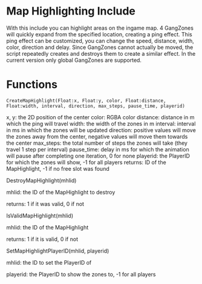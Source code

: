 # Map Highlighting Include

  With this include you can highlight areas on the ingame map.
  4 GangZones will quickly expand from the specified location, creating a ping effect.
  This ping effect can be customized, you can change the speed, distance, width, color, direction and delay.
  Since GangZones cannot actually be moved, the script repeatedly creates and destroys them to create a similar effect.
  In the current version only global GangZones are supported.

# Functions

  ```CreateMapHighlight(Float:x, Float:y, color, Float:distance, Float:width, interval, direction, max_steps, pause_time, playerid)```

  x, y: 		the 2D position of the center
  color: 		RGBA color
  distance:		distance in m which the ping will travel
  width: 		the width of the zones in m
  interval: 	interval in ms in which the zones will be updated
  direction: 	positive values will move the zones away from the center, negative values will move them towards the center
  max_steps:	the total number of steps the zones will take (they travel 1 step per interval)
  pause_time: 	delay in ms for which the animation will pause after completing one iteration, 0 for none
  playerid: 	the PlayerID for which the zones will show, -1 for all players
  returns: 		ID of the MapHighlight, -1 if no free slot was found

  DestroyMapHighlight(mhlid)

  mhlid: 		the ID of the MapHighlight to destroy
  
  returns: 		1 if it was valid, 0 if not

  IsValidMapHighlight(mhlid)

  mhlid: 		the ID of the MapHighlight
  
  returns: 		1 if it is valid, 0 if not

  SetMapHighlightPlayerID(mhlid, playerid)

  mhlid:		the ID to set the PlayerID of
  
  playerid:		the PlayerID to show the zones to, -1 for all players
